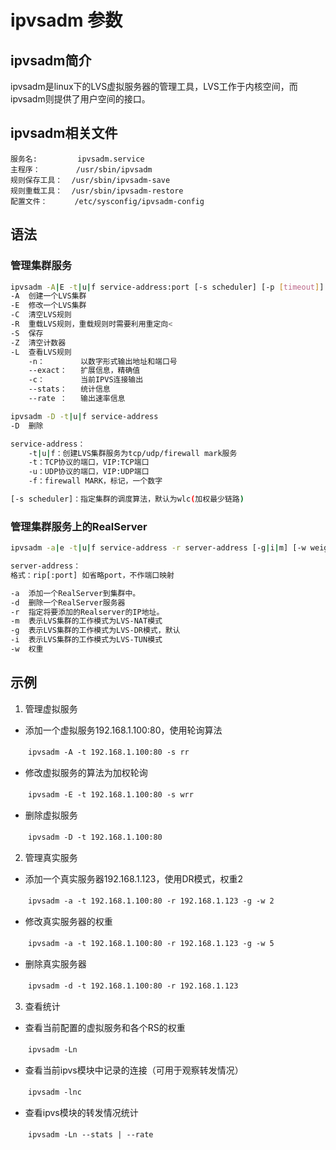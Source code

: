 # ipvsadm 参数 

## ipvsadm简介

ipvsadm是linux下的LVS虚拟服务器的管理工具，LVS工作于内核空间，而ipvsadm则提供了用户空间的接口。

## ipvsadm相关文件

```
服务名:         ipvsadm.service
主程序：        /usr/sbin/ipvsadm
规则保存工具：  /usr/sbin/ipvsadm-save
规则重载工具：  /usr/sbin/ipvsadm-restore
配置文件：      /etc/sysconfig/ipvsadm-config
```

## 语法

### 管理集群服务

```bash
ipvsadm -A|E -t|u|f service-address:port [-s scheduler] [-p [timeout]]
-A  创建一个LVS集群
-E  修改一个LVS集群
-C  清空LVS规则
-R  重载LVS规则，重载规则时需要利用重定向<
-S  保存
-Z  清空计数器
-L  查看LVS规则
    -n：        以数字形式输出地址和端口号
    --exact：   扩展信息，精确值
    -c：        当前IPVS连接输出
    --stats：   统计信息
    --rate ：   输出速率信息

ipvsadm -D -t|u|f service-address
-D  删除

service-address：
    -t|u|f：创建LVS集群服务为tcp/udp/firewall mark服务
    -t：TCP协议的端口，VIP:TCP端口
    -u：UDP协议的端口，VIP:UDP端口
    -f：firewall MARK，标记，一个数字

[-s scheduler]：指定集群的调度算法，默认为wlc(加权最少链路)
```

### 管理集群服务上的RealServer

```bash
ipvsadm -a|e -t|u|f service-address -r server-address [-g|i|m] [-w weight]

server-address：
格式：rip[:port] 如省略port，不作端口映射

-a  添加一个RealServer到集群中。
-d  删除一个RealServer服务器
-r  指定将要添加的Realserver的IP地址。
-m  表示LVS集群的工作模式为LVS-NAT模式
-g  表示LVS集群的工作模式为LVS-DR模式，默认
-i  表示LVS集群的工作模式为LVS-TUN模式
-w  权重
```

## 示例

1. 管理虚拟服务

- 添加一个虚拟服务192.168.1.100:80，使用轮询算法

　　`ipvsadm -A -t 192.168.1.100:80 -s rr`

- 修改虚拟服务的算法为加权轮询

　　`ipvsadm -E -t 192.168.1.100:80 -s wrr`

- 删除虚拟服务

　　`ipvsadm -D -t 192.168.1.100:80`

2. 管理真实服务

- 添加一个真实服务器192.168.1.123，使用DR模式，权重2

　　`ipvsadm -a -t 192.168.1.100:80 -r 192.168.1.123 -g -w 2`

- 修改真实服务器的权重

　　`ipvsadm -a -t 192.168.1.100:80 -r 192.168.1.123 -g -w 5`

- 删除真实服务器

　　`ipvsadm -d -t 192.168.1.100:80 -r 192.168.1.123`

3. 查看统计

- 查看当前配置的虚拟服务和各个RS的权重

　　`ipvsadm -Ln`

- 查看当前ipvs模块中记录的连接（可用于观察转发情况）

　　`ipvsadm -lnc`

- 查看ipvs模块的转发情况统计

　　`ipvsadm -Ln --stats | --rate`